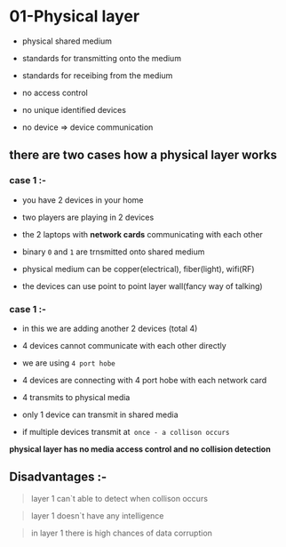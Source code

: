 # 01-Physical layer

* physical shared medium

* standards for transmitting onto the medium

* standards for receibing from the medium 

* no access control

* no unique identified devices

* no device => device communication

## there are two cases how a physical layer works 

### case 1 :-

* you have 2 devices in your home 

* two players are playing in 2 devices

* the 2 laptops with **network cards** communicating with each other

* binary `0` and `1` are trnsmitted onto shared medium 

 - physical medium can be copper(electrical), fiber(light), wifi(RF)

* the devices can use point to point layer wall(fancy way of talking)

### case 1 :-

* in this we are adding another 2 devices (total 4)

* 4 devices cannot communicate with each other directly

* we are using `4 port hobe`

* 4 devices are connecting with 4 port hobe with each network card

* 4 transmits to physical media

* only 1 device can transmit in shared media

* if multiple devices transmit at` once - a collison occurs`

**physical layer has no media access control and no collision detection**

## Disadvantages :-

> layer 1 can`t able to detect when collison occurs

> layer 1 doesn`t have any intelligence

> in layer 1 there is high chances of data corruption